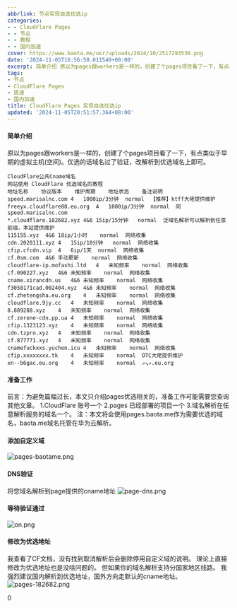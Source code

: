 ```yaml
---
abbrlink: 节点实现自选优选ip
categories:
- - CloudFlare Pages
- - 节点
- - 教程
- - 国内加速
cover: https://www.baota.me/usr/uploads/2024/10/2517293530.png
date: '2024-11-05T16:56:50.011540+08:00'
excerpt: 简单介绍 原以为pages跟workers是一样的，创建了个pages项目看了一下，有点类似于早期的...
tags:
- 节点
- CloudFlare Pages
- 提速
- 国内加速
title: CloudFlare Pages 实现自选优选ip
updated: '2024-11-05T20:51:57.364+08:00'
---
```

#### 简单介绍

原以为pages跟workers是一样的，创建了个pages项目看了一下，有点类似于早期的虚拟主机(空间)。优选的话域名过了验证，改解析到优选域名上即可。

```
CloudFlare公共Cname域名
网站使用 CloudFlare 优选域名的教程
地址名称	协议版本	维护周期	地址状态	备注说明
speed.marisalnc.com	4	1000ip/3分钟	normal	【推荐】ktff大佬提供维护
freeyx.cloudflare88.eu.org	4	1000ip/3分钟	normal	同speed.marisalnc.com
*.cloudflare.182682.xyz	4&6	15ip/15分钟	normal	泛域名解析可以解析到任意前缀，本站提供维护
115155.xyz	4&6	18ip/1小时	normal	网络收集
cdn.2020111.xyz	4	15ip/10分钟	normal	网络收集
cfip.cfcdn.vip	4	6ip/1天	normal	网络收集
cf.0sm.com	4&6	手动更新	normal	网络收集
cloudflare-ip.mofashi.ltd	4	未知频率	normal	网络收集
cf.090227.xyz	4&6	未知频率	normal	网络收集
cname.xirancdn.us	4&6	未知频率	normal	网络收集
f3058171cad.002404.xyz	4&6	未知频率	normal	网络收集
cf.zhetengsha.eu.org	4	未知频率	normal	网络收集
cloudflare.9jy.cc	4	未知频率	normal	网络收集
8.889288.xyz	4	未知频率	normal	网络收集
cf.zerone-cdn.pp.ua	4	未知频率	normal	网络收集
cfip.1323123.xyz	4	未知频率	normal	网络收集
cdn.tzpro.xyz	4	未知频率	normal	网络收集
cf.877771.xyz	4	未知频率	normal	网络收集
cnamefuckxxs.yuchen.icu	4	未知频率	normal	网络收集
cfip.xxxxxxxx.tk	4	未知频率	normal	OTC大佬提供维护
xn--b6gac.eu.org	4	未知频率	normal	↗↘↗.eu.org
```

#### 准备工作

前言：为避免篇幅过长，本文只介绍pages优选相关的，准备工作可能需要您查询其他文章。
1.CloudFlare 账号一个
2.pages 已经部署的项目一个
3.域名解析在任意解析服务的域名一个。
注：本文将会使用pages.baota.me作为需要优选的域名，baota.me域名托管在华为云解析。

#### 添加自定义域

![pages-baotame.png](https://www.baota.me/usr/uploads/2024/10/2517293530.png "pages-baotame.png")

#### DNS验证

将您域名解析到page提供的cname地址
![page-dns.png](https://www.baota.me/usr/uploads/2024/10/983170240.png "page-dns.png")

#### 等待验证通过

![on.png](https://www.baota.me/usr/uploads/2024/10/3088367770.png "on.png")

#### 修改为优选地址

我查看了CF文档，没有找到取消解析后会删除停用自定义域的说明。
理论上直接修改为优选地址也是没啥问题的。
但如果你的域名解析支持分国家地区线路。
我强烈建议国内解析到优选地址，国外方向走默认的cname地址。
![pages-182682.png](https://www.baota.me/usr/uploads/2024/10/1954513842.png "pages-182682.png")

0
